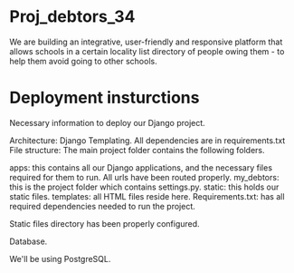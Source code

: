 # Proj_debtors_34

We are building an integrative, user-friendly and responsive platform that allows schools in a certain locality list directory of people owing them - to help them avoid going to other schools.

# Deployment insturctions
Necessary information to deploy our Django project.

Architecture: Django Templating.
All dependencies are in requirements.txt
File structure: The main project folder contains the following folders.

apps: this contains all our Django applications, and the necessary files required for them to run. All urls have been routed properly.
my_debtors: this is the project folder which contains settings.py.
static: this holds our static files.
templates: all HTML files reside here.
Requirements.txt: has all required dependencies needed to run the project.

Static files directory has been properly configured.

Database.

We'll be using PostgreSQL.